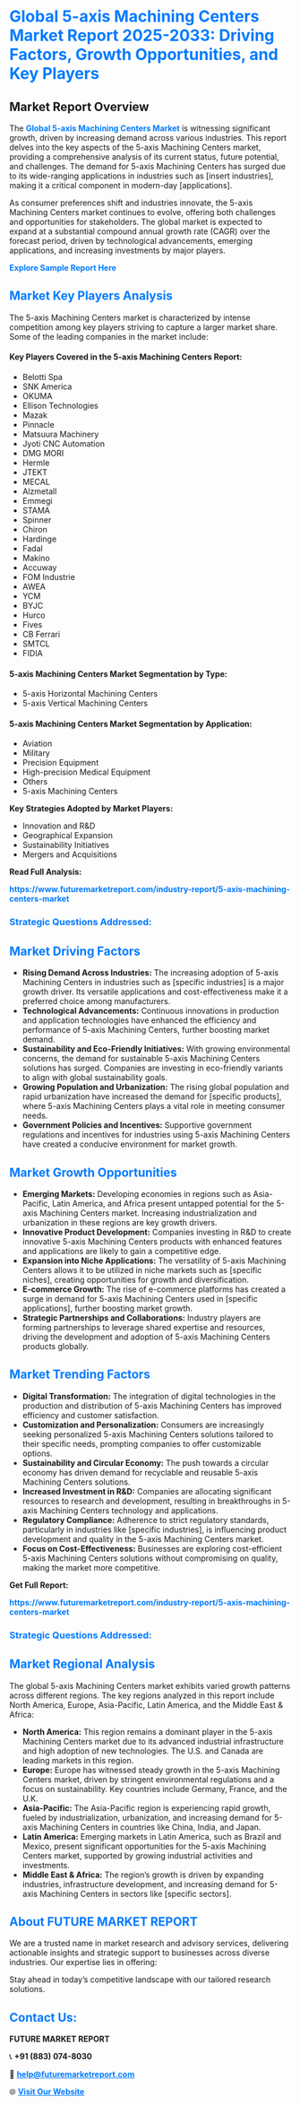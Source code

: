 <h1 style="color: #007BFF;">Global 5-axis Machining Centers Market Report 2025-2033: Driving Factors, Growth Opportunities, and Key Players</h1>

<section id="overview">
<h2>Market Report Overview</h2>
<p>The <a href="https://www.futuremarketreport.com/industry-report/5-axis-machining-centers-market" style="color: #007BFF; text-decoration: none;"><strong>Global 5-axis Machining Centers Market</strong></a> is witnessing significant growth, driven by increasing demand across various industries. This report delves into the key aspects of the 5-axis Machining Centers market, providing a comprehensive analysis of its current status, future potential, and challenges. The demand for 5-axis Machining Centers has surged due to its wide-ranging applications in industries such as [insert industries], making it a critical component in modern-day [applications].</p>
<p>As consumer preferences shift and industries innovate, the 5-axis Machining Centers market continues to evolve, offering both challenges and opportunities for stakeholders. The global market is expected to expand at a substantial compound annual growth rate (CAGR) over the forecast period, driven by technological advancements, emerging applications, and increasing investments by major players.</p>
</section>

<section id="overview">
<p><a href="https://www.futuremarketreport.com/request-sample/reportId=127962" style="color: #007BFF; text-decoration: none;"><strong>Explore Sample Report Here</strong></a></p>
</section>

<section id="key-players">
<h2 style="color: #007BFF;">Market Key Players Analysis</h2>
<p>The 5-axis Machining Centers market is characterized by intense competition among key players striving to capture a larger market share. Some of the leading companies in the market include:</p>
<h4>Key Players Covered in the 5-axis Machining Centers Report:</h4>
<ul><li>Belotti Spa</li><li>SNK America</li><li>OKUMA</li><li>Ellison Technologies</li><li>Mazak</li><li>Pinnacle</li><li>Matsuura Machinery</li><li>Jyoti CNC Automation</li><li>DMG MORI</li><li>Hermle</li><li>JTEKT</li><li>MECAL</li><li>Alzmetall</li><li>Emmegi</li><li>STAMA</li><li>Spinner</li><li>Chiron</li><li>Hardinge</li><li>Fadal</li><li>Makino</li><li>Accuway</li><li>FOM Industrie</li><li>AWEA</li><li>YCM</li><li>BYJC</li><li>Hurco</li><li>Fives</li><li>CB Ferrari</li><li>SMTCL</li><li>FIDIA</li></ul>
<h4>5-axis Machining Centers Market Segmentation by Type:</h4>
<ul><li>5-axis Horizontal Machining Centers</li><li>5-axis Vertical Machining Centers</li></ul>

<h4>5-axis Machining Centers Market Segmentation by Application:</h4>
<ul><li>Aviation</li><li>Military</li><li>Precision Equipment</li><li>High-precision Medical Equipment</li><li>Others</li><li>5-axis Machining Centers</li></ul>
<p><strong>Key Strategies Adopted by Market Players:</strong></p>
<ul>
<li>Innovation and R&D</li>
<li>Geographical Expansion</li>
<li>Sustainability Initiatives</li>
<li>Mergers and Acquisitions</li>
</ul>
</section>

<section>
<p><strong>Read Full Analysis: </strong></p><a href="https://www.futuremarketreport.com/industry-report/5-axis-machining-centers-market" style="color: #007BFF; text-decoration: none;"><strong>https://www.futuremarketreport.com/industry-report/5-axis-machining-centers-market</strong></a>
<h3 style="color: #007BFF;">Strategic Questions Addressed:</h3>
</section>

<section id="driving-factors">
<h2 style="color: #007BFF;">Market Driving Factors</h2>
<ul>
<li><strong>Rising Demand Across Industries:</strong> The increasing adoption of 5-axis Machining Centers in industries such as [specific industries] is a major growth driver. Its versatile applications and cost-effectiveness make it a preferred choice among manufacturers.</li>
<li><strong>Technological Advancements:</strong> Continuous innovations in production and application technologies have enhanced the efficiency and performance of 5-axis Machining Centers, further boosting market demand.</li>
<li><strong>Sustainability and Eco-Friendly Initiatives:</strong> With growing environmental concerns, the demand for sustainable 5-axis Machining Centers solutions has surged. Companies are investing in eco-friendly variants to align with global sustainability goals.</li>
<li><strong>Growing Population and Urbanization:</strong> The rising global population and rapid urbanization have increased the demand for [specific products], where 5-axis Machining Centers plays a vital role in meeting consumer needs.</li>
<li><strong>Government Policies and Incentives:</strong> Supportive government regulations and incentives for industries using 5-axis Machining Centers have created a conducive environment for market growth.</li>
</ul>
</section>

<section id="growth-opportunities">
<h2 style="color: #007BFF;">Market Growth Opportunities</h2>
<ul>
<li><strong>Emerging Markets:</strong> Developing economies in regions such as Asia-Pacific, Latin America, and Africa present untapped potential for the 5-axis Machining Centers market. Increasing industrialization and urbanization in these regions are key growth drivers.</li>
<li><strong>Innovative Product Development:</strong> Companies investing in R&D to create innovative 5-axis Machining Centers products with enhanced features and applications are likely to gain a competitive edge.</li>
<li><strong>Expansion into Niche Applications:</strong> The versatility of 5-axis Machining Centers allows it to be utilized in niche markets such as [specific niches], creating opportunities for growth and diversification.</li>
<li><strong>E-commerce Growth:</strong> The rise of e-commerce platforms has created a surge in demand for 5-axis Machining Centers used in [specific applications], further boosting market growth.</li>
<li><strong>Strategic Partnerships and Collaborations:</strong> Industry players are forming partnerships to leverage shared expertise and resources, driving the development and adoption of 5-axis Machining Centers products globally.</li>
</ul>
</section>

<section id="trending-factors">
<h2 style="color: #007BFF;">Market Trending Factors</h2>
<ul>
<li><strong>Digital Transformation:</strong> The integration of digital technologies in the production and distribution of 5-axis Machining Centers has improved efficiency and customer satisfaction.</li>
<li><strong>Customization and Personalization:</strong> Consumers are increasingly seeking personalized 5-axis Machining Centers solutions tailored to their specific needs, prompting companies to offer customizable options.</li>
<li><strong>Sustainability and Circular Economy:</strong> The push towards a circular economy has driven demand for recyclable and reusable 5-axis Machining Centers solutions.</li>
<li><strong>Increased Investment in R&D:</strong> Companies are allocating significant resources to research and development, resulting in breakthroughs in 5-axis Machining Centers technology and applications.</li>
<li><strong>Regulatory Compliance:</strong> Adherence to strict regulatory standards, particularly in industries like [specific industries], is influencing product development and quality in the 5-axis Machining Centers market.</li>
<li><strong>Focus on Cost-Effectiveness:</strong> Businesses are exploring cost-efficient 5-axis Machining Centers solutions without compromising on quality, making the market more competitive.</li>
</ul>
</section>

<section>
<p><strong>Get Full Report: </strong></p><a href="https://www.futuremarketreport.com/industry-report/5-axis-machining-centers-market" style="color: #007BFF; text-decoration: none;"><strong>https://www.futuremarketreport.com/industry-report/5-axis-machining-centers-market</strong></a>
<h3 style="color: #007BFF;">Strategic Questions Addressed:</h3>
</section>


<section id="regional-analysis">
<h2 style="color: #007BFF;">Market Regional Analysis</h2>
<p>The global 5-axis Machining Centers market exhibits varied growth patterns across different regions. The key regions analyzed in this report include North America, Europe, Asia-Pacific, Latin America, and the Middle East & Africa:</p>
<ul>
<li><strong>North America:</strong> This region remains a dominant player in the 5-axis Machining Centers market due to its advanced industrial infrastructure and high adoption of new technologies. The U.S. and Canada are leading markets in this region.</li>
<li><strong>Europe:</strong> Europe has witnessed steady growth in the 5-axis Machining Centers market, driven by stringent environmental regulations and a focus on sustainability. Key countries include Germany, France, and the U.K.</li>
<li><strong>Asia-Pacific:</strong> The Asia-Pacific region is experiencing rapid growth, fueled by industrialization, urbanization, and increasing demand for 5-axis Machining Centers in countries like China, India, and Japan.</li>
<li><strong>Latin America:</strong> Emerging markets in Latin America, such as Brazil and Mexico, present significant opportunities for the 5-axis Machining Centers market, supported by growing industrial activities and investments.</li>
<li><strong>Middle East & Africa:</strong> The region’s growth is driven by expanding industries, infrastructure development, and increasing demand for 5-axis Machining Centers in sectors like [specific sectors].</li>
</ul>
</section>

<footer>
<h2 style="color: #007BFF;">About FUTURE MARKET REPORT</h2>
<p>We are a trusted name in market research and advisory services, delivering actionable insights and strategic support to businesses across diverse industries. Our expertise lies in offering:</p>

<p>Stay ahead in today’s competitive landscape with our tailored research solutions.</p>

<h2 style="color: #007BFF;">Contact Us:</h2>
<p><strong>FUTURE MARKET REPORT</strong></p>
<p>📞 <strong>+91 (883) 074-8030</strong></p>
<p>📧 <strong><a href="mailto:help@futuremarketreport.com" style="color: #007BFF;">help@futuremarketreport.com</a></strong></p>
<p>🌐 <strong><a href="https://www.futuremarketreport.com/" style="color: #007BFF;">Visit Our Website</a></strong></p>
</footer>